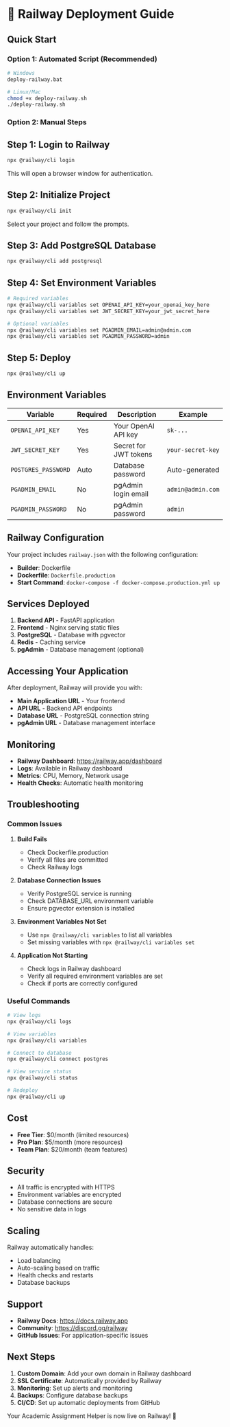 # 🚀 Railway Deployment Guide

## Quick Start

### Option 1: Automated Script (Recommended)
```bash
# Windows
deploy-railway.bat

# Linux/Mac
chmod +x deploy-railway.sh
./deploy-railway.sh
```

### Option 2: Manual Steps

## Step 1: Login to Railway
```bash
npx @railway/cli login
```
This will open a browser window for authentication.

## Step 2: Initialize Project
```bash
npx @railway/cli init
```
Select your project and follow the prompts.

## Step 3: Add PostgreSQL Database
```bash
npx @railway/cli add postgresql
```

## Step 4: Set Environment Variables
```bash
# Required variables
npx @railway/cli variables set OPENAI_API_KEY=your_openai_key_here
npx @railway/cli variables set JWT_SECRET_KEY=your_jwt_secret_here

# Optional variables
npx @railway/cli variables set PGADMIN_EMAIL=admin@admin.com
npx @railway/cli variables set PGADMIN_PASSWORD=admin
```

## Step 5: Deploy
```bash
npx @railway/cli up
```

## Environment Variables

| Variable | Required | Description | Example |
|----------|----------|-------------|---------|
| `OPENAI_API_KEY` | Yes | Your OpenAI API key | `sk-...` |
| `JWT_SECRET_KEY` | Yes | Secret for JWT tokens | `your-secret-key` |
| `POSTGRES_PASSWORD` | Auto | Database password | Auto-generated |
| `PGADMIN_EMAIL` | No | pgAdmin login email | `admin@admin.com` |
| `PGADMIN_PASSWORD` | No | pgAdmin password | `admin` |

## Railway Configuration

Your project includes `railway.json` with the following configuration:
- **Builder**: Dockerfile
- **Dockerfile**: `Dockerfile.production`
- **Start Command**: `docker-compose -f docker-compose.production.yml up`

## Services Deployed

1. **Backend API** - FastAPI application
2. **Frontend** - Nginx serving static files
3. **PostgreSQL** - Database with pgvector
4. **Redis** - Caching service
5. **pgAdmin** - Database management (optional)

## Accessing Your Application

After deployment, Railway will provide you with:
- **Main Application URL** - Your frontend
- **API URL** - Backend API endpoints
- **Database URL** - PostgreSQL connection string
- **pgAdmin URL** - Database management interface

## Monitoring

- **Railway Dashboard**: https://railway.app/dashboard
- **Logs**: Available in Railway dashboard
- **Metrics**: CPU, Memory, Network usage
- **Health Checks**: Automatic health monitoring

## Troubleshooting

### Common Issues

1. **Build Fails**
   - Check Dockerfile.production
   - Verify all files are committed
   - Check Railway logs

2. **Database Connection Issues**
   - Verify PostgreSQL service is running
   - Check DATABASE_URL environment variable
   - Ensure pgvector extension is installed

3. **Environment Variables Not Set**
   - Use `npx @railway/cli variables` to list all variables
   - Set missing variables with `npx @railway/cli variables set`

4. **Application Not Starting**
   - Check logs in Railway dashboard
   - Verify all required environment variables are set
   - Check if ports are correctly configured

### Useful Commands

```bash
# View logs
npx @railway/cli logs

# View variables
npx @railway/cli variables

# Connect to database
npx @railway/cli connect postgres

# View service status
npx @railway/cli status

# Redeploy
npx @railway/cli up
```

## Cost

- **Free Tier**: $0/month (limited resources)
- **Pro Plan**: $5/month (more resources)
- **Team Plan**: $20/month (team features)

## Security

- All traffic is encrypted with HTTPS
- Environment variables are encrypted
- Database connections are secure
- No sensitive data in logs

## Scaling

Railway automatically handles:
- Load balancing
- Auto-scaling based on traffic
- Health checks and restarts
- Database backups

## Support

- **Railway Docs**: https://docs.railway.app
- **Community**: https://discord.gg/railway
- **GitHub Issues**: For application-specific issues

## Next Steps

1. **Custom Domain**: Add your own domain in Railway dashboard
2. **SSL Certificate**: Automatically provided by Railway
3. **Monitoring**: Set up alerts and monitoring
4. **Backups**: Configure database backups
5. **CI/CD**: Set up automatic deployments from GitHub

Your Academic Assignment Helper is now live on Railway! 🎉
